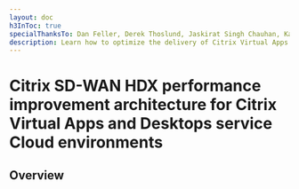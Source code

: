 ```yaml
---
layout: doc
h3InToc: true
specialThanksTo: Dan Feller, Derek Thoslund, Jaskirat Singh Chauhan, Karthick Srivatsan
description: Learn how to optimize the delivery of Citrix Virtual Apps and Desktops service from cloud Resource Locations to users at branches or home offices, with a Citrix SD-WAN appliance, by minimizing latency and improving session responsiveness during network issues.
---
```


# Citrix SD-WAN HDX performance improvement architecture for Citrix Virtual Apps and Desktops service Cloud environments

## Overview
